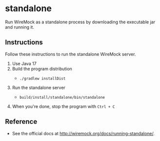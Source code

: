 # standalone

Run WireMock as a standalone process by downloading the executable jar and running it.


## Instructions

Follow these instructions to run the standalone WireMock server.

1. Use Java 17
2. Build the program distribution
    * ```shell
      ./gradlew installDist
      ```
3. Run the standalone server
    * ```shell
      build/install/standalone/bin/standalone
      ```
4. When you're done, stop the program with `Ctrl + C`


## Reference

* See the official docs at <http://wiremock.org/docs/running-standalone/>.
